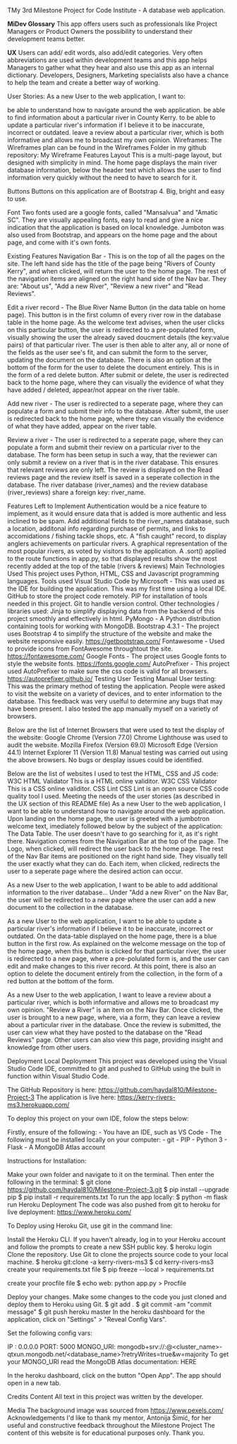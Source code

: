 TMy 3rd Milestone Project for Code Institute - A database web application.

**MiDev Glossary**
This app offers users such as professionals like Project Managers or Product Owners the possibility to understand their development teams better.

**UX**
Users can add/ edit words, also add/edit categories. Very often abbreviations are used within development teams and this app helps Managers to gather what they hear and also use this app as an internal dictionary. Developers, Designers, Marketing specialists also have a chance to help the team and create a better way of working.

User Stories:
As a new User to the web application, I want to:

be able to understand how to navigate around the web application.
be able to find information about a particular river in County Kerry.
to be able to update a particular river's information if I believe it to be inaccurate, incorrect or outdated.
leave a review about a particular river, which is both informative and allows me to broadcast my own opinion.
Wireframes:
The Wireframes plan can be found in the Wireframes Folder in my github repository: My Wireframe
Features
Layout
This is a multi-page layout, but designed with simplicity in mind. The home page displays the main river database information, below the header text which allows the user to find information very quickly without the need to have to search for it.

Buttons
Buttons on this application are of Bootstrap 4. Big, bright and easy to use.

Font
Two fonts used are a google fonts, called "Mansalvua" and "Amatic SC". They are visually appealing fonts, easy to read and give a nice indication that the application is based on local knowledge. Jumboton was also used from Bootstrap, and appears on the home page and the about page, and come with it's own fonts.

Existing Features
Navigation Bar - This is on the top of all the pages on the site. The left hand side has the title of the page being "Rivers of County Kerry", and when clicked, will return the user to the home page. The rest of the navigation items are aligned on the right hand side of the Nav bar. They are: "About us", "Add a new River", "Review a new river" and "Read Reviews".

Edit a river record - The Blue River Name Button (in the data table on home page). This button is in the first column of every river row in the database table in the home page. As the welcome text advises, when the user clicks on this particular button, the user is redirected to a pre-populated form, visually showing the user the already saved doucment details (the key:value pairs) of that particular river. The user is then able to alter any, all or none of the fields as the user see's fit, and can submit the form to the server, updating the document on the database. There is also an option at the bottom of the form for the user to delete the document entirely. This is in the form of a red delete button. After submit or delete, the user is redirected back to the home page, where they can visually the evidence of what they have added / deleted, appear/not appear on the river table.

Add new river - The user is redirected to a seperate page, where they can populate a form and submit their info to the database. After submit, the user is redirected back to the home page, where they can visually the evidence of what they have added, appear on the river table.

Review a river - The user is redirected to a seperate page, where they can populate a form and submit their review on a particular river to the database. The form has been setup in such a way, that the reviewer can only submit a review on a river that is in the river database. This ensures that relevant reviews are only left. The review is displayed on the Read reviews page and the review itself is saved in a seperate collection in the database. The river database (river_names) and the review database (river_reviews) share a foreign key: river_name.

Features Left to Implement
Authentication would be a nice feature to implement, as it would ensure data that is added is more authentic and less inclined to be spam.
Add additional fields to the river_names database, such a location, additonal info regarding purchase of permits, and links to accomidations / fishing tackle shops, etc.
A "fish caught" record, to display anglers achievements on particular rivers.
A graphical representation of the most popular rivers, as voted by visitors to the application.
A .sort() applied to the route functions in app.py, so that displayed results show the most recently added at the top of the table (rivers & reviews)
Main Technologies Used
This project uses Python, HTML, CSS and Javascript programming languages.
Tools used
Visual Studio Code by Microsoft - This was used as the IDE for building the application. This was my first time using a local IDE.
GitHub to store the project code remotely.
PIP for installation of tools needed in this project.
Git to handle version control.
Other technologies / libraries used:
Jinja to simplify displaying data from the backend of this project smoothly and effectively in html.
PyMongo - A Python distribution containing tools for working with MongoDB.
Bootstrap 4.3.1 - The project uses Bootstrap 4 to simplify the structure of the website and make the website responsive easily. https://getbootstrap.com/
Fontawesome - Used to provide icons from FontAwesome throughtout the site. https://fontawesome.com/
Google Fonts - The project uses Google fonts to style the website fonts. https://fonts.google.com/
AutoPrefixer - This project used AutoPrefixer to make sure the css code is valid for all browsers. https://autoprefixer.github.io/
Testing
User Testing
Manual User testing:
This was the primary method of testing the application. People were asked to visit the website on a variety of devices, and to enter information to the database. This feedback was very uselful to determine any bugs that may have been present. I also tested the app manually myself on a varietly of browsers.

Below are the list of Internet Browsers that were used to test the display of the website:
Google Chrome (Version 77.0)
Chrome Lighthouse was used to audit the website.
Mozilla Firefox (Version 69.0)
Microsoft Edge (Version 44.1)
Internet Explorer 11 (Version 11.8)
Manual testing was carried out using the above browsers. No bugs or desplay issues could be identified.

Below are the list of websites I used to test the HTML, CSS and JS code:
W3C HTML Validator This is a HTML online validitor.
W3C CSS Validator This is a CSS online validitor.
CSS Lint CSS Lint is an open source CSS code quality tool I used.
Meeting the needs of the user stories (as described in the UX section of this README file)
As a new User to the web application, I want to be able to understand how to navigate around the web application.
Upon landing on the home page, the user is greeted with a jumbotron welcome text, imediately followed below by the subject of the application: The Data Table. The user doesn't have to go searching for it, as it's right there. Navigation comes from the Navigation Bar at the top of the page. The Logo, when clicked, will redirect the user back to the home page. The rest of the Nav Bar items are positioned on the right hand side. They visually tell the user exactly what they can do. Each item, when clicked, redirects the user to a seperate page where the desired action can occur.

As a new User to the web application, I want to be able to add additional information to the river database...
Under "Add a new River" on the Nav Bar, the user will be redirected to a new page where the user can add a new document to the collection in the database.

As a new User to the web application, I want to be able to update a particular river's information if I believe it to be inaccurate, incorrect or outdated.
On the data-table displayed on the home page, there is a blue button in the first row. As explained on the welcome message on the top of the home page, when this button is clicked for that particular river, the user is redirected to a new page, where a pre-polulated form is, and the user can edit and make changes to this river record. At this point, there is also an option to delete the document entirely from the collection, in the form of a red button at the bottom of the form.

As a new User to the web application, I want to leave a review about a particular river, which is both informative and allows me to broadcast my own opinion.
"Review a River" is an item on the Nav Bar. Once clicked, the user is brought to a new page, where, via a form, they can leave a review about a particular river in the database. Once the review is submitted, the user can view what they have posted to the database on the "Read Reviews" page. Other users can also view this page, providing insight and knowledge from other users.

Deployment
Local Deployment
This project was developed using the Visual Studio Code IDE, committed to git and pushed to GitHub using the built in function within Visual Studio Code.

The GitHub Repository is here: https://github.com/haydal810/Milestone-Project-3 The application is live here: https://kerry-rivers-ms3.herokuapp.com/

To deploy this project on your own IDE, folow the steps below:

Firstly, ensure of the following: - You have an IDE, such as VS Code - The following must be installed locally on your computer: - git - PIP - Python 3 - Flask - A MongoDB Atlas account

Instructions for Installation:

Make your own folder and navigate to it on the terminal. Then enter the following in the terminal:
$ git clone https://github.com/haydal810/Milestone-Project-3.git
$ pip install --upgrade pip
$ pip install -r requirements.txt
To run the app locally:
$ python -m flask run
Heroku Deployment
The code was also pushed from git to heroku for live deployment: https://www.heroku.com/

To Deploy using Heroku Git, use git in the command line:

Install the Heroku CLI. If you haven't already, log in to your Heroku account and follow the prompts to create a new SSH public key.
$ heroku login
Clone the repository. Use Git to clone the projects source code to your local machine.
$ heroku git:clone -a kerry-rivers-ms3
$ cd kerry-rivers-ms3
create your requirements.txt file
$ pip freeze --local > requirements.txt

create your procfile file
$ echo web: python app.py > Procfile

Deploy your changes. Make some changes to the code you just cloned and deploy them to Heroku using Git.
$ git add .
$ git commit -am "commit message"
$ git push heroku master
In the heroku dashboard for the application, click on "Settings" > "Reveal Config Vars".

Set the following config vars:

IP : 0.0.0.0
PORT: 5000
MONGO_URI: mongodb+srv://<username>:<password>@<cluster_name>-qtxun.mongodb.net/<database_name>?retryWrites=true&w=majority
To get your MONGO_URI read the MongoDB Atlas documentation: HERE

In the heroku dashboard, click on the button "Open App".
The app should open in a new tab.

Credits
Content
All text in this project was written by the developer.

Media
The background image was sourced from https://www.pexels.com/
Acknowledgements
I'd like to thank my mentor, Antonija Šimić, for her useful and constructive feedback throughout the Milestone Project
The content of this website is for educational purposes only.
Thank you.
